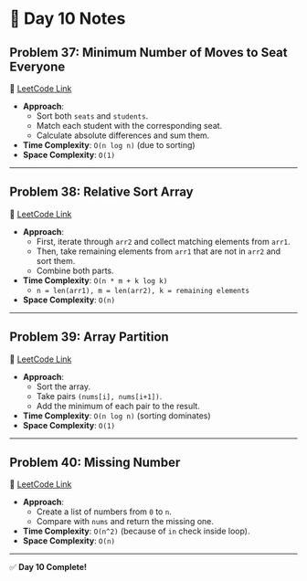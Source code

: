 # 📘 Day 10 Notes

## Problem 37: Minimum Number of Moves to Seat Everyone  
🔗 [LeetCode Link](https://leetcode.com/problems/minimum-number-of-moves-to-seat-everyone/)  

- **Approach**:
  - Sort both `seats` and `students`.
  - Match each student with the corresponding seat.
  - Calculate absolute differences and sum them.
- **Time Complexity**: `O(n log n)` (due to sorting)  
- **Space Complexity**: `O(1)`  

---

## Problem 38: Relative Sort Array  
🔗 [LeetCode Link](https://leetcode.com/problems/relative-sort-array/)  

- **Approach**:
  - First, iterate through `arr2` and collect matching elements from `arr1`.
  - Then, take remaining elements from `arr1` that are not in `arr2` and sort them.
  - Combine both parts.
- **Time Complexity**: `O(n * m + k log k)`  
  - `n = len(arr1), m = len(arr2), k = remaining elements`  
- **Space Complexity**: `O(n)`  

---

## Problem 39: Array Partition  
🔗 [LeetCode Link](https://leetcode.com/problems/array-partition/)  

- **Approach**:
  - Sort the array.
  - Take pairs `(nums[i], nums[i+1])`.
  - Add the minimum of each pair to the result.
- **Time Complexity**: `O(n log n)` (sorting dominates)  
- **Space Complexity**: `O(1)`  

---

## Problem 40: Missing Number  
🔗 [LeetCode Link](https://leetcode.com/problems/missing-number/)  

- **Approach**:
  - Create a list of numbers from `0` to `n`.
  - Compare with `nums` and return the missing one.
- **Time Complexity**: `O(n^2)` (because of `in` check inside loop).  
- **Space Complexity**: `O(n)`  

---

✅ **Day 10 Complete!**
